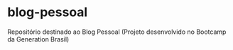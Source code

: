 # blog-pessoal
Repositório destinado ao Blog Pessoal (Projeto desenvolvido no Bootcamp da Generation Brasil)
